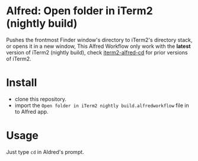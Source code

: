 
Alfred: Open folder in iTerm2 (nightly build) 
==============================================

Pushes the frontmost Finder window's directory to iTerm2's directory stack, or opens it in a new window,
This Alfred Workflow only work with the **latest** version of iTerm2 (nightly build), check [iterm2-alfred-cd](https://github.com/zethraeus/iterm2-alfred-cd) for prior versions of iTerm2.


Install
=======

* clone this repository.
* import  the `Open folder in iTerm2 nightly build.alfredworkflow` file in to Alfred app.

Usage
=====

Just type `cd` in Aldred's prompt.